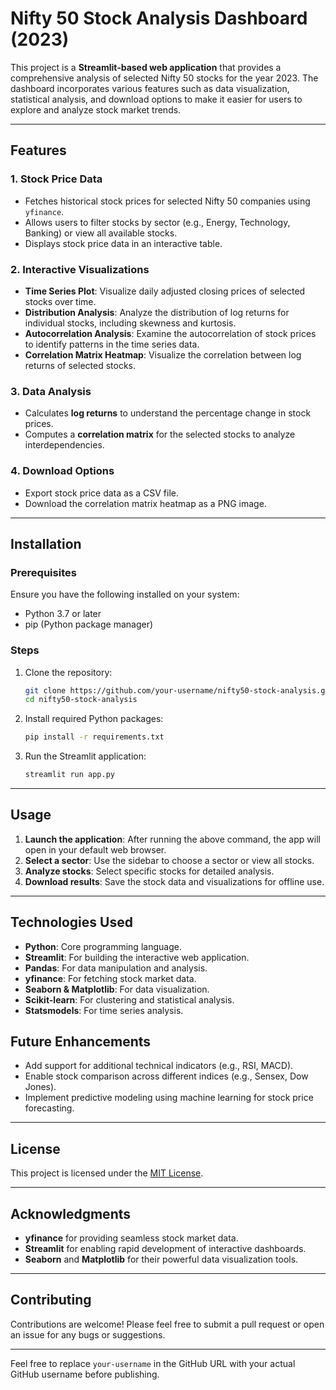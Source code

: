 # Nifty 50 Stock Analysis Dashboard (2023)

This project is a **Streamlit-based web application** that provides a comprehensive analysis of selected Nifty 50 stocks for the year 2023. The dashboard incorporates various features such as data visualization, statistical analysis, and download options to make it easier for users to explore and analyze stock market trends.

---

## Features

### 1. **Stock Price Data**
- Fetches historical stock prices for selected Nifty 50 companies using `yfinance`.
- Allows users to filter stocks by sector (e.g., Energy, Technology, Banking) or view all available stocks.
- Displays stock price data in an interactive table.

### 2. **Interactive Visualizations**
- **Time Series Plot**: Visualize daily adjusted closing prices of selected stocks over time.
- **Distribution Analysis**: Analyze the distribution of log returns for individual stocks, including skewness and kurtosis.
- **Autocorrelation Analysis**: Examine the autocorrelation of stock prices to identify patterns in the time series data.
- **Correlation Matrix Heatmap**: Visualize the correlation between log returns of selected stocks.

### 3. **Data Analysis**
- Calculates **log returns** to understand the percentage change in stock prices.
- Computes a **correlation matrix** for the selected stocks to analyze interdependencies.

### 4. **Download Options**
- Export stock price data as a CSV file.
- Download the correlation matrix heatmap as a PNG image.

---

## Installation

### Prerequisites
Ensure you have the following installed on your system:
- Python 3.7 or later
- pip (Python package manager)

### Steps
1. Clone the repository:
   ```bash
   git clone https://github.com/your-username/nifty50-stock-analysis.git
   cd nifty50-stock-analysis
   ```
2. Install required Python packages:
   ```bash
   pip install -r requirements.txt
   ```
3. Run the Streamlit application:
   ```bash
   streamlit run app.py
   ```

---

## Usage

1. **Launch the application**: After running the above command, the app will open in your default web browser.
2. **Select a sector**: Use the sidebar to choose a sector or view all stocks.
3. **Analyze stocks**: Select specific stocks for detailed analysis.
4. **Download results**: Save the stock data and visualizations for offline use.

---

## Technologies Used

- **Python**: Core programming language.
- **Streamlit**: For building the interactive web application.
- **Pandas**: For data manipulation and analysis.
- **yfinance**: For fetching stock market data.
- **Seaborn & Matplotlib**: For data visualization.
- **Scikit-learn**: For clustering and statistical analysis.
- **Statsmodels**: For time series analysis.


## Future Enhancements

- Add support for additional technical indicators (e.g., RSI, MACD).
- Enable stock comparison across different indices (e.g., Sensex, Dow Jones).
- Implement predictive modeling using machine learning for stock price forecasting.

---

## License

This project is licensed under the [MIT License](LICENSE).

---

## Acknowledgments

- **yfinance** for providing seamless stock market data.
- **Streamlit** for enabling rapid development of interactive dashboards.
- **Seaborn** and **Matplotlib** for their powerful data visualization tools.

---

## Contributing

Contributions are welcome! Please feel free to submit a pull request or open an issue for any bugs or suggestions.

---

Feel free to replace `your-username` in the GitHub URL with your actual GitHub username before publishing.
